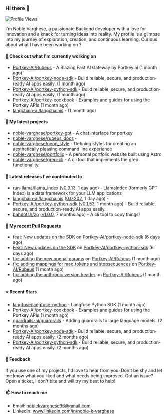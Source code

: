 ### Hi there 👋
![Profile Views](https://komarev.com/ghpvc/?username=noble-varghese&label=PROFILE+VIEWS)

I'm Noble Varghese, a passionate Backend developer with a love for innovation and a knack for turning ideas into reality. My profile is a glimpse into my journey of exploration, creation, and continuous learning. Curious about what I have been working on ?


#### 👷 Check out what I'm currently working on

- [Portkey-AI/Rubeus](https://github.com/Portkey-AI/Rubeus) - A Blazing Fast AI Gateway by Portkey.ai (1 month ago)
- [Portkey-AI/portkey-node-sdk](https://github.com/Portkey-AI/portkey-node-sdk) - Build reliable, secure, and production-ready AI apps easily. (1 month ago)
- [Portkey-AI/portkey-python-sdk](https://github.com/Portkey-AI/portkey-python-sdk) - Build reliable, secure, and production-ready AI apps easily. (1 month ago)
- [Portkey-AI/portkey-cookbook](https://github.com/Portkey-AI/portkey-cookbook) - Examples and guides for using the Portkey APIs (1 month ago)
- [langchain-ai/langchainjs](https://github.com/langchain-ai/langchainjs) -  (1 month ago)

#### 🌱 My latest projects

- [noble-varghese/portkey-gpt](https://github.com/noble-varghese/portkey-gpt) - A chat interface for portkey
- [noble-varghese/rubeus_docs](https://github.com/noble-varghese/rubeus_docs) - 
- [noble-varghese/neon_style](https://github.com/noble-varghese/neon_style) - Defining styles for creating an aesthetically pleasing command line experience
- [noble-varghese/portfolio](https://github.com/noble-varghese/portfolio) - A personal portfolio website built using Astro
- [noble-varghese/grep-cli](https://github.com/noble-varghese/grep-cli) - A cli tool that implements the grep functionality.

#### 🔭 Latest releases I've contributed to

- [run-llama/llama_index](https://github.com/run-llama/llama_index) ([v0.9.13](https://github.com/run-llama/llama_index/releases/tag/v0.9.13), 1 day ago) - LlamaIndex (formerly GPT Index) is a data framework for your LLM applications
- [langchain-ai/langchainjs](https://github.com/langchain-ai/langchainjs) ([0.0.202](https://github.com/langchain-ai/langchainjs/releases/tag/0.0.202), 1 day ago) - 
- [Portkey-AI/portkey-python-sdk](https://github.com/Portkey-AI/portkey-python-sdk) ([v0.1.53](https://github.com/Portkey-AI/portkey-python-sdk/releases/tag/v0.1.53), 1 month ago) - Build reliable, secure, and production-ready AI apps easily.
- [bahdotsh/zp](https://github.com/bahdotsh/zp) ([v1.0.0](https://github.com/bahdotsh/zp/releases/tag/v1.0.0), 7 months ago) - A cli tool to copy things!

#### 🔨 My recent Pull Requests

- [feat: New updates on the SDK](https://github.com/Portkey-AI/portkey-node-sdk/pull/12) on [Portkey-AI/portkey-node-sdk](https://github.com/Portkey-AI/portkey-node-sdk) (6 days ago)
- [Feat: New updates on the SDK](https://github.com/Portkey-AI/portkey-python-sdk/pull/58) on [Portkey-AI/portkey-python-sdk](https://github.com/Portkey-AI/portkey-python-sdk) (6 days ago)
- [fix: adding the new openai params](https://github.com/Portkey-AI/Rubeus/pull/44) on [Portkey-AI/Rubeus](https://github.com/Portkey-AI/Rubeus) (1 month ago)
- [fix: adding mappings for max_tokens and stopsequences](https://github.com/Portkey-AI/Rubeus/pull/42) on [Portkey-AI/Rubeus](https://github.com/Portkey-AI/Rubeus) (1 month ago)
- [fix: adding the anthropic version header](https://github.com/Portkey-AI/Rubeus/pull/37) on [Portkey-AI/Rubeus](https://github.com/Portkey-AI/Rubeus) (1 month ago)


#### ⭐ Recent Stars

- [langfuse/langfuse-python](https://github.com/langfuse/langfuse-python) - Langfuse Python SDK (1 month ago)
- [Portkey-AI/portkey-cookbook](https://github.com/Portkey-AI/portkey-cookbook) - Examples and guides for using the Portkey APIs (1 month ago)
- [guardrails-ai/guardrails](https://github.com/guardrails-ai/guardrails) - Adding guardrails to large language models. (2 months ago)
- [Portkey-AI/portkey-node-sdk](https://github.com/Portkey-AI/portkey-node-sdk) - Build reliable, secure, and production-ready AI apps easily. (2 months ago)
- [Portkey-AI/portkey-python-sdk](https://github.com/Portkey-AI/portkey-python-sdk) - Build reliable, secure, and production-ready AI apps easily. (2 months ago)

#### 💬 Feedback

If you use one of my projects, I'd love to hear from you! Don't be shy and let me know what you liked and what needs being improved. Got an issue? Open a ticket, I don't bite and will try my best to help!

#### 📫 How to reach me

- Email: noblekvarghese96@gmail.com
- Linkedin: www.linkedin.com/in/noble-k-varghese
